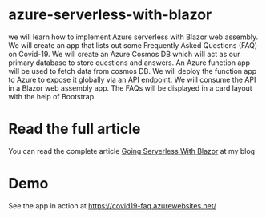 # azure-serverless-with-blazor

we will learn how to implement Azure serverless with Blazor web assembly. We will create an app that lists out some Frequently Asked Questions (FAQ) on Covid-19. We will create an Azure Cosmos DB which will act as our primary database to store questions and answers. An Azure function app will be used to fetch data from cosmos DB. We will deploy the function app to Azure to expose it globally via an API endpoint. We will consume the API in a Blazor web assembly app. The FAQs will be displayed in a card layout with the help of Bootstrap.

# Read the full article

You can read the complete article [Going Serverless With Blazor](https://ankitsharmablogs.com/going-serverless-with-blazor/) at my blog

# Demo

See the app in action at https://covid19-faq.azurewebsites.net/

